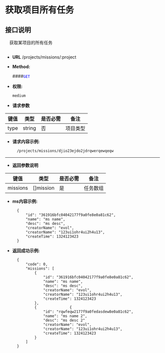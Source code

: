 # 获取项目所有任务

## 接口说明

　获取某项目的所有任务

## 


* **URL**
        /projects/missions/:project

* **Method:**
  
  ####<font color=blue>`GET`</font>

* **权限:**

  `medium`

*  **请求参数**

**键值** | **类型** | **是否必需** | **备注**
---------|----------|--------------|---------
type|string|否|项目类型

* **请求内容示例:**


        /projects/missions/djio23ejdo2jdrqwerqewqeqw
---------------------------------------------------- 
*  **返回参数说明**

**键值** | **类型** | **是否必需** | **备注**
---------|----------|--------------|---------
missions    |[]mission |是 |任务数组

* **ms内容示例:**


        {
            "id": "361916bfc04042177f9a0fe8e0a81c62",
            "name": "ms name",
            "desc": "ms desc",
            "creatorName": "evol",
            "creatorName": "123ui1ohr4ui2h4u13",
            "createTime": 1324123423
        }

* **返回成功示例:**


        {
            "code": 0,
            "missions": [
                {
                    "id": "361916bfc04042177f9a0fe8e0a81c62",
                    "name": "ms name",
                    "desc": "ms desc",
                    "creatorName": "evol",
                    "creatorName": "123ui1ohr4ui2h4u13",
                    "createTime": 1324123423
                },
                {               {
                    "id": "rqwfeqw2177f9a0fedasdew8e0a81c62",
                    "name": "ms name 2",
                    "desc": "ms desc 2"
                    "creatorName": "evol",
                    "creatorName": "123ui1ohr4ui2h4u13",
                    "createTime": 1324123423
                }
            ]
        } 